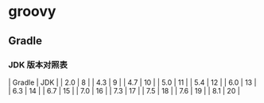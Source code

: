 # groovy


## Gradle



### JDK 版本对照表

|       Gradle      |       JDK     |
|       2.0         |       8       |
|       4.3         |       9       |
|       4.7         |       10      |
|       5.0         |       11      |
|       5.4         |       12      |
|       6.0         |       13      |
|       6.3         |       14      |
|       6.7         |       15      |
|       7.0         |       16      |
|       7.3         |       17      |
|       7.5         |       18      |
|       7.6         |       19      |
|       8.1         |       20      |
